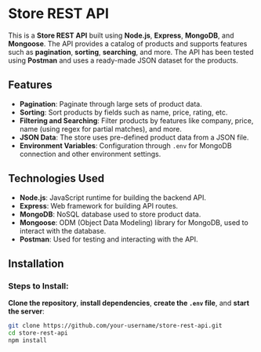 # Store REST API

This is a **Store REST API** built using **Node.js**, **Express**, **MongoDB**, and **Mongoose**. The API provides a catalog of products and supports features such as **pagination**, **sorting**, **searching**, and more. The API has been tested using **Postman** and uses a ready-made JSON dataset for the products.

## Features

- **Pagination**: Paginate through large sets of product data.
- **Sorting**: Sort products by fields such as name, price, rating, etc.
- **Filtering and Searching**: Filter products by features like company, price, name (using regex for partial matches), and more.
- **JSON Data**: The store uses pre-defined product data from a JSON file.
- **Environment Variables**: Configuration through `.env` for MongoDB connection and other environment settings.

## Technologies Used

- **Node.js**: JavaScript runtime for building the backend API.
- **Express**: Web framework for building API routes.
- **MongoDB**: NoSQL database used to store product data.
- **Mongoose**: ODM (Object Data Modeling) library for MongoDB, used to interact with the database.
- **Postman**: Used for testing and interacting with the API.

## Installation

### Steps to Install:

**Clone the repository**, **install dependencies**, **create the `.env` file**, and **start the server**:

   ```bash
   git clone https://github.com/your-username/store-rest-api.git
   cd store-rest-api
   npm install

